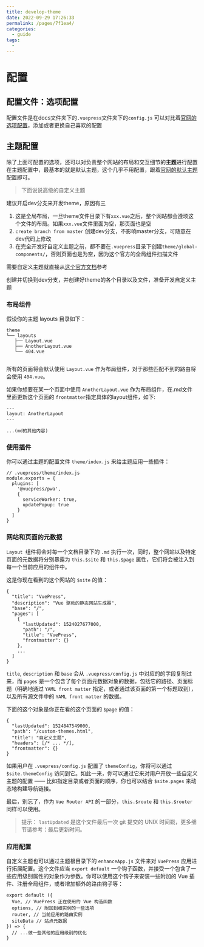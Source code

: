```yaml
---
title: develop-theme
date: 2022-09-29 17:26:33
permalink: /pages/7f1ea4/
categories:
  - guide
tags:
  - 
---
```


# 配置
## 配置文件：选项配置
配置文件是在docs文件夹下的`.vuepress`文件夹下的`config.js`
可以对比着[官网的选项配置](https://www.vuepress.cn/config/)，添加或者更换自己喜欢的配置


## 主题配置
除了上面可配置的选项，还可以对负责整个网站的布局和交互细节的**主题**进行配置
在主题配置中，最基本的就是默认主题，这个几乎不用配置，跟着[官网的默认主题](https://www.vuepress.cn/theme/default-theme-config.html#%E9%A6%96%E9%A1%B5)配置即可。

> 下面说说高级的自定义主题

建议开启dev分支来开发theme，原因有三
1. 这是全局布局，一旦theme文件目录下有`xxx.vue`之后，整个网站都会遵顼这个文件的布局。如果`xxx.vue`文件里面为空，那页面也是空
2. `create branch from master` 创建dev分支，不影响master分支，可随意在dev代码上修改
3. 在完全开发好自定义主题之前，都不要在`.vuepress`目录下创建`theme/global-components/`，否则页面也是为空，因为这个官方的全局组件扫描文件

需要自定义主题就直接从[这个官方文档](https://www.vuepress.cn/theme/writing-a-theme.html)参考

创建并切换到dev分支，并创建好theme的各个目录以及文件，准备开发自定义主题

### 布局组件
假设你的主题 layouts 目录如下：
```
theme
└── layouts
   ├── Layout.vue
   ├── AnotherLayout.vue
   └── 404.vue


```
所有的页面将会默认使用 `Layout.vue` 作为布局组件，对于那些匹配不到的路由将会使用 `404.vue`。

如果你想要在某一个页面中使用 `AnotherLayout.vue` 作为布局组件，在.md文件里面更新这个页面的 `frontmatter`指定具体的layout组件，如下:
```
---
layout: AnotherLayout
---

...(md的其他内容)
```

### 使用插件
你可以通过主题的配置文件 `theme/index.js` 来给主题应用一些插件：
```
// .vuepress/theme/index.js
module.exports = {
  plugins: [
    '@vuepress/pwa',
    {
      serviceWorker: true,
      updatePopup: true
    }
  ]
}
```

### 网站和页面的元数据
`Layout `组件将会对每一个文档目录下的 `.md` 执行一次，同时，整个网站以及特定页面的元数据将分别暴露为 `this.$site` 和 `this.$page` 属性，它们将会被注入到每一个当前应用的组件中。

这是你现在看到的这个网站的 `$site` 的值：
```
{
  "title": "VuePress",
  "description": "Vue 驱动的静态网站生成器",
  "base": "/",
  "pages": [
    {
      "lastUpdated": 1524027677000,
      "path": "/",
      "title": "VuePress",
      "frontmatter": {}
    },
    ...
  ]
}
```
`title`, `description` 和 `base` 会从 `.vuepress/config.js` 中对应的的字段复制过来，而 `pages` 是一个包含了每个页面元数据对象的数据，包括它的路径、页面标题（明确地通过 `YAML front matter` 指定，或者通过该页面的第一个标题取到），以及所有源文件中的 `YAML front matter` 的数据。

下面的这个对象是你正在看的这个页面的 `$page` 的值：

```
{
  "lastUpdated": 1524847549000,
  "path": "/custom-themes.html",
  "title": "自定义主题",
  "headers": [/* ... */],
  "frontmatter": {}
}
```

如果用户在 `.vuepress/config.js` 配置了 `themeConfig`，你将可以通过 `$site.themeConfig` 访问到它。如此一来，你可以通过它来对用户开放一些自定义主题的配置 —— 比如指定目录或者页面的顺序，你也可以结合 `$site.pages` 来动态地构建导航链接。

最后，别忘了，作为 `Vue Router API` 的一部分，`this.$route` 和 `this.$router` 同样可以使用。

> 提示：
`lastUpdated` 是这个文件最后一次 git 提交的 UNIX 时间戳，更多细节请参考：最后更新时间。

### 应用配置

自定义主题也可以通过主题根目录下的 `enhanceApp.js` 文件来对 `VuePress` 应用进行拓展配置。这个文件应当 `export default` 一个钩子函数，并接受一个包含了一些应用级别属性的对象作为参数。你可以使用这个钩子来安装一些附加的 Vue 插件、注册全局组件，或者增加额外的路由钩子等：

```
export default ({
  Vue, // VuePress 正在使用的 Vue 构造函数
  options, // 附加到根实例的一些选项
  router, // 当前应用的路由实例
  siteData // 站点元数据
}) => {
  // ...做一些其他的应用级别的优化
}
```

